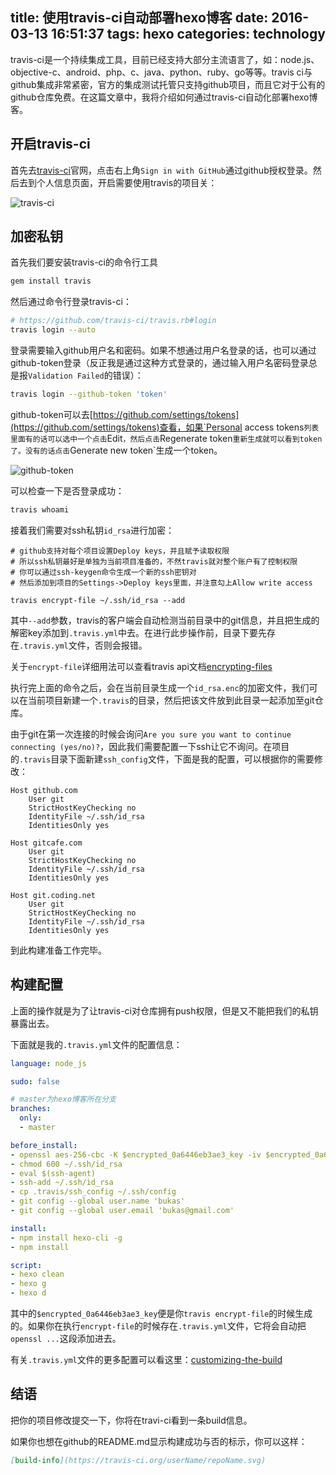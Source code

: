 title: 使用travis-ci自动部署hexo博客
date: 2016-03-13 16:51:37
tags: hexo
categories: technology
---

travis-ci是一个持续集成工具，目前已经支持大部分主流语言了，如：node.js、objective-c、android、php、c、java、python、ruby、go等等。travis ci与github集成非常紧密，官方的集成测试托管只支持github项目，而且它对于公有的github仓库免费。在这篇文章中，我将介绍如何通过travis-ci自动化部署hexo博客。

<!-- more -->

## 开启travis-ci

首先去[travis-ci](https://travis-ci.org)官网，点击右上角`Sign in with GitHub`通过github授权登录。然后去到个人信息页面，开启需要使用travis的项目关：

![travis-ci](http://77g5i3.com1.z0.glb.clouddn.com//uploads/travis-ci-start.png)

## 加密私钥

首先我们要安装travis-ci的命令行工具

```bash
gem install travis
```

然后通过命令行登录travis-ci：

```bash
# https://github.com/travis-ci/travis.rb#login
travis login --auto
```

登录需要输入github用户名和密码。如果不想通过用户名登录的话，也可以通过github-token登录（反正我是通过这种方式登录的，通过输入用户名密码登录总是报`Validation Failed`的错误）：

```bash
travis login --github-token 'token'
```

github-token可以去[https://github.com/settings/tokens](https://github.com/settings/tokens)查看，如果`Personal access tokens`列表里面有的话可以选中一个点击`Edit`，然后点击`Regenerate token`重新生成就可以看到token了。没有的话点击`Generate new token`生成一个token。

![github-token](http://77g5i3.com1.z0.glb.clouddn.com/github-token.png)

可以检查一下是否登录成功：

```bash
travis whoami
```

接着我们需要对ssh私钥`id_rsa`进行加密：

```
# github支持对每个项目设置Deploy keys，并且赋予读取权限
# 所以ssh私钥最好是单独为当前项目准备的，不然travis就对整个账户有了控制权限
# 你可以通过ssh-keygen命令生成一个新的ssh密钥对
# 然后添加到项目的Settings->Deploy keys里面，并注意勾上Allow write access

travis encrypt-file ~/.ssh/id_rsa --add
```

其中`--add`参数，travis的客户端会自动检测当前目录中的git信息，并且把生成的解密key添加到`.travis.yml`中去。在进行此步操作前，目录下要先存在`.travis.yml`文件，否则会报错。

关于`encrypt-file`详细用法可以查看travis api文档[encrypting-files](https://docs.travis-ci.com/user/encrypting-files/)

执行完上面的命令之后，会在当前目录生成一个`id_rsa.enc`的加密文件，我们可以在当前项目新建一个`.travis`的目录，然后把该文件放到此目录一起添加至git仓库。

由于git在第一次连接的时候会询问`Are you sure you want to continue connecting (yes/no)?`，因此我们需要配置一下ssh让它不询问。在项目的`.travis`目录下面新建`ssh_config`文件，下面是我的配置，可以根据你的需要修改：

```
Host github.com
    User git
    StrictHostKeyChecking no
    IdentityFile ~/.ssh/id_rsa
    IdentitiesOnly yes

Host gitcafe.com
    User git
    StrictHostKeyChecking no
    IdentityFile ~/.ssh/id_rsa
    IdentitiesOnly yes

Host git.coding.net
    User git
    StrictHostKeyChecking no
    IdentityFile ~/.ssh/id_rsa
    IdentitiesOnly yes
```

到此构建准备工作完毕。

## 构建配置

上面的操作就是为了让travis-ci对仓库拥有push权限，但是又不能把我们的私钥暴露出去。

下面就是我的`.travis.yml`文件的配置信息：

```yml
language: node_js

sudo: false

# master为hexo博客所在分支
branches:
  only:
  - master

before_install:
- openssl aes-256-cbc -K $encrypted_0a6446eb3ae3_key -iv $encrypted_0a6446eb3ae3_key -in .travis/id_rsa.enc -out ~/.ssh/id_rsa -d
- chmod 600 ~/.ssh/id_rsa
- eval $(ssh-agent)
- ssh-add ~/.ssh/id_rsa
- cp .travis/ssh_config ~/.ssh/config
- git config --global user.name 'bukas'
- git config --global user.email 'bukas@gmail.com'

install:
- npm install hexo-cli -g
- npm install

script:
- hexo clean
- hexo g
- hexo d
```

其中的`$encrypted_0a6446eb3ae3_key`便是你`travis encrypt-file`的时候生成的。如果你在执行`encrypt-file`的时候存在`.travis.yml`文件，它将会自动把`openssl ...`这段添加进去。

有关`.travis.yml`文件的更多配置可以看这里：[customizing-the-build](https://docs.travis-ci.com/user/customizing-the-build/)

## 结语

把你的项目修改提交一下，你将在travi-ci看到一条build信息。

如果你也想在github的README.md显示构建成功与否的标示，你可以这样：

```md
[build-info](https://travis-ci.org/userName/repoName.svg)
```








